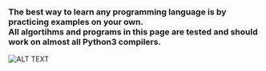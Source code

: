 <h3>The best way to learn any programming language is by practicing examples on your own. <br>
All algortihms and programs in this page are tested and should work on almost all Python3 compilers.</h3>

![ALT TEXT](https://github.com/tilemachoscfu/basicPythonPrograms/blob/master/python-logo.png)



